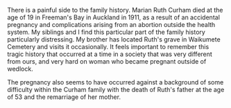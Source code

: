 There is a painful side to the family history. Marian Ruth Curham died at the age of 19 in Freeman's Bay in Auckland in 1911, as a result of an accidental pregnancy and complications arising from an abortion outside the health system.  My siblings and I find this particular part of the family history particularly distressing. My brother has located Ruth's grave in Waikumete Cemetery and visits it occasionally.  It feels important to remember this tragic history that occurred at a time in a society that was very different from ours, and very hard on woman who became pregnant outside of wedlock. 

The pregnancy also seems to have occurred against a background of some difficulty within the Curham family with the death of Ruth's father at the age of 53 and the remarriage of her mother. 